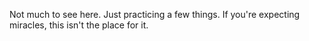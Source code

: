 Not much to see here.  Just practicing a few things.  If you're
expecting miracles, this isn't the place for it.
